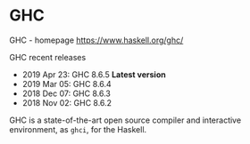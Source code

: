 # GHC

GHC - homepage
https://www.haskell.org/ghc/

GHC recent releases
- 2019 Apr 23: GHC 8.6.5 **Latest version**
- 2019 Mar 05: GHC 8.6.4
- 2018 Dec 07: GHC 8.6.3
- 2018 Nov 02: GHC 8.6.2

GHC is a state-of-the-art open source compiler and interactive environment, as `ghci`, for the Haskell.
